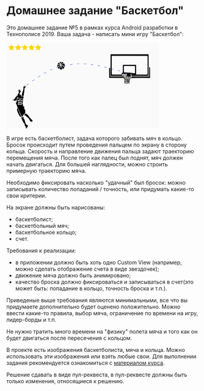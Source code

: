 # Домашнее задание "Баскетбол"

Это домашнее задание №5 в рамках курса Android разработки в Технополисе 2019.
Ваша задача - написать мини игру "Баскетбол":

<img src="docs/template.png"  width="400px"/>

В игре есть баскетболист, задача которого забивать мяч в кольцо. Бросок происходит путем проведения пальцем по экрану в сторону кольца. Скорость и направление движения пальца задают траекторию перемещения мяча. После того как палец был поднят, мяч должен начать двигаться.
Для большей наглядности, можно строить примерную траекторию мяча. 

Необходимо фиксировать насколько "удачный" был бросок: можно записывать количество попаданий / точность, или придумать какие-то свои критерии.

На экране должны быть нарисованы:
- баскетболист;
- баскетбольный мяч;
- баскетбольное кольцо;
- счет.

Требования к реализации:
- в приложении должно быть хоть одно Custom View (например, можно сделать отображение счета в виде звездочек);
- движение мяча должно быть анимировано;
- качество броска должно фиксироваться и записываться в счет(это может быть: попадание в кольцо, точность броска и т.п.).

Приведеные выше требования являются минимальными, все что вы придумаете дополнительно будет оценено положительно. 
Можно ввести какие-то правила, выбор мяча, ограничение по времени на игру, лидер-борды и т.п.

Не нужно тратить много времени на "физику" полета мяча и того как он будет двигаться после пересечения с кольцом.

В проекте есть изображения баскетболиста, мяча и кольца. Можно использовать эти изображения или взять любые свои. 
Для выполнении задания рекомендуется ознакомиться с [материалом курса](https://polis-mail-ru.github.io/2019-android/05_custom_view_animations_touches/).

Решение сдавать в виде пул-реквеста, в пул-реквесте должны быть только изменения, относящиеся к решению.

